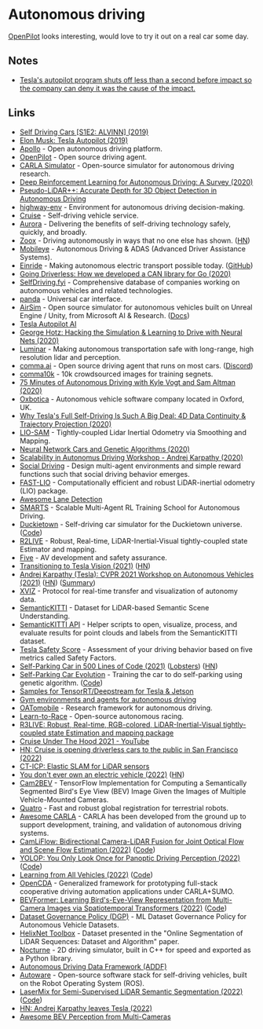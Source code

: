 # Autonomous driving

[OpenPilot](https://github.com/commaai/openpilot) looks interesting, would love to try it out on a real car some day.

## Notes

- [Tesla's autopilot program shuts off less than a second before impact so the company can deny it was the cause of the impact.](https://twitter.com/muttgomery/status/1535353454905917446)

## Links

- [Self Driving Cars [S1E2: ALVINN] (2019)](https://www.youtube.com/watch?v=H0igiP6Hg1k)
- [Elon Musk: Tesla Autopilot (2019)](https://overcast.fm/+OcVc-RrM8)
- [Apollo](https://github.com/ApolloAuto/apollo) - Open autonomous driving platform.
- [OpenPilot](https://github.com/commaai/openpilot) - Open source driving agent.
- [CARLA Simulator](https://github.com/carla-simulator/carla) - Open-source simulator for autonomous driving research.
- [Deep Reinforcement Learning for Autonomous Driving: A Survey (2020)](https://arxiv.org/abs/2002.00444)
- [Pseudo-LiDAR++: Accurate Depth for 3D Object Detection in Autonomous Driving](https://github.com/mileyan/Pseudo_Lidar_V2)
- [highway-env](https://github.com/eleurent/highway-env) - Environment for autonomous driving decision-making.
- [Cruise](https://www.getcruise.com/) - Self-driving vehicle service.
- [Aurora](https://aurora.tech/) - Delivering the benefits of self-driving technology safely, quickly, and broadly.
- [Zoox](https://zoox.com/) - Driving autonomously in ways that no one else has shown. ([HN](https://news.ycombinator.com/item?id=23648942))
- [Mobileye](https://www.mobileye.com/) - Autonomous Driving & ADAS (Advanced Driver Assistance Systems).
- [Einride](https://www.einride.tech/) - Making autonomous electric transport possible today. ([GitHub](https://github.com/einride))
- [Going Driverless: How we developed a CAN library for Go (2020)](https://www.youtube.com/watch?v=IbggJHJUv0U)
- [SelfDriving.fyi](https://selfdriving.fyi/) - Comprehensive database of companies working on autonomous vehicles and related technologies.
- [panda](https://github.com/commaai/panda) - Universal car interface.
- [AirSim](https://github.com/Microsoft/AirSim) - Open source simulator for autonomous vehicles built on Unreal Engine / Unity, from Microsoft AI & Research. ([Docs](https://microsoft.github.io/AirSim/))
- [Tesla Autopilot AI](https://www.tesla.com/autopilotAI)
- [George Hotz: Hacking the Simulation & Learning to Drive with Neural Nets (2020)](https://www.youtube.com/watch?v=_L3gNaAVjQ4)
- [Luminar](https://www.luminartech.com/) - Making autonomous transportation safe with long-range, high resolution lidar and perception.
- [comma.ai](https://comma.ai/) - Open source driving agent that runs on most cars. ([Discord](https://discord.com/invite/avCJxEX))
- [comma10k](https://github.com/commaai/comma10k) - 10k crowdsourced images for training segnets.
- [75 Minutes of Autonomous Driving with Kyle Vogt and Sam Altman (2020)](https://www.youtube.com/watch?v=sliYTyRpRB8)
- [Oxbotica](https://www.oxbotica.com/) - Autonomous vehicle software company located in Oxford, UK.
- [Why Tesla's Full Self-Driving Is Such A Big Deal: 4D Data Continuity & Trajectory Projection (2020)](https://cleantechnica.com/2020/11/07/why-teslas-full-self-driving-is-such-a-big-deal-4d-data-continuity-trajectory-projection/)
- [LIO-SAM](https://github.com/TixiaoShan/LIO-SAM) - Tightly-coupled Lidar Inertial Odometry via Smoothing and Mapping.
- [Neural Network Cars and Genetic Algorithms (2020)](https://www.youtube.com/watch?v=-sg-GgoFCP0)
- [Scalability in Autonomus Driving Workshop - Andrej Karpathy (2020)](https://www.youtube.com/watch?v=X2CpuabzRaY)
- [Social Driving](https://github.com/fidler-lab/social-driving) - Design multi-agent environments and simple reward functions such that social driving behavior emerges.
- [FAST-LIO](https://github.com/hku-mars/FAST_LIO) - Computationally efficient and robust LiDAR-inertial odometry (LIO) package.
- [Awesome Lane Detection](https://github.com/amusi/awesome-lane-detection)
- [SMARTS](https://github.com/huawei-noah/SMARTS) - Scalable Multi-Agent RL Training School for Autonomous Driving.
- [Duckietown](https://www.duckietown.org/) - Self-driving car simulator for the Duckietown universe. ([Code](https://github.com/duckietown/gym-duckietown))
- [R2LIVE](https://github.com/hku-mars/r2live) - Robust, Real-time, LiDAR-Inertial-Visual tightly-coupled state Estimator and mapping.
- [Five](https://www.five.ai/) - AV development and safety assurance.
- [Transitioning to Tesla Vision (2021)](https://www.tesla.com/support/transitioning-tesla-vision) ([HN](https://news.ycombinator.com/item?id=27281043))
- [Andrej Karpathy (Tesla): CVPR 2021 Workshop on Autonomous Vehicles (2021)](https://www.youtube.com/watch?v=NSDTZQdo6H8) ([HN](https://news.ycombinator.com/item?id=27580744)) ([Summary](https://twitter.com/chipro/status/1407890489697652741))
- [XVIZ](https://github.com/uber/xviz) - Protocol for real-time transfer and visualization of autonomy data.
- [SemanticKITTI](http://semantic-kitti.org/) - Dataset for LiDAR-based Semantic Scene Understanding.
- [SemanticKITTI API](https://github.com/PRBonn/semantic-kitti-api) - Helper scripts to open, visualize, process, and evaluate results for point clouds and labels from the SemanticKITTI dataset.
- [Tesla Safety Score](https://www.tesla.com/support/safety-score) - Assessment of your driving behavior based on five metrics called Safety Factors.
- [Self-Parking Car in 500 Lines of Code (2021)](https://trekhleb.dev/blog/2021/self-parking-car-evolution/) ([Lobsters](https://lobste.rs/s/sfzmwa/self_parking_car_500_lines_code)) ([HN](https://news.ycombinator.com/item?id=28811477))
- [Self-Parking Car Evolution](https://trekhleb.dev/self-parking-car-evolution/#/) - Training the car to do self-parking using genetic algorithm. ([Code](https://github.com/trekhleb/self-parking-car-evolution))
- [Samples for TensorRT/Deepstream for Tesla & Jetson](https://github.com/NVIDIA-AI-IOT/deepstream_reference_apps)
- [Gym environments and agents for autonomous driving](https://github.com/bark-simulator/bark-ml)
- [OATomobile](https://github.com/OATML/oatomobile) - Research framework for autonomous driving.
- [Learn-to-Race](https://learn-to-race.org/) - Open-source autonomous racing.
- [R3LIVE: Robust, Real-time, RGB-colored, LiDAR-Inertial-Visual tightly-coupled state Estimation and mapping package](https://github.com/hku-mars/r3live)
- [Cruise Under The Hood 2021 - YouTube](https://www.youtube.com/playlist?list=PLkK2JX1iHuzz7W8z3roCZEqML0G2R9jX8)
- [HN: Cruise is opening driverless cars to the public in San Francisco (2022)](https://news.ycombinator.com/item?id=30167037)
- [CT-ICP: Elastic SLAM for LiDAR sensors](https://github.com/jedeschaud/ct_icp)
- [You don't ever own an electric vehicle (2022)](https://www.reviewgeek.com/111381/you-dont-really-ever-own-an-ev/) ([HN](https://news.ycombinator.com/item?id=30637725))
- [Cam2BEV](https://github.com/ika-rwth-aachen/Cam2BEV) - TensorFlow Implementation for Computing a Semantically Segmented Bird's Eye View (BEV) Image Given the Images of Multiple Vehicle-Mounted Cameras.
- [Quatro](https://github.com/url-kaist/quatro) - Fast and robust global registration for terrestrial robots.
- [Awesome CARLA](https://github.com/Amin-Tgz/awesome-CARLA) - CARLA has been developed from the ground up to support development, training, and validation of autonomous driving systems.
- [CamLiFlow: Bidirectional Camera-LiDAR Fusion for Joint Optical Flow and Scene Flow Estimation (2022)](https://arxiv.org/abs/2111.10502) ([Code](https://github.com/MCG-NJU/CamLiFlow))
- [YOLOP: You Only Look Once for Panoptic Driving Perception (2022)](https://arxiv.org/abs/2108.11250) ([Code](https://github.com/hustvl/YOLOP))
- [Learning from All Vehicles (2022)](https://arxiv.org/abs/2203.11934) ([Code](https://github.com/dotchen/LAV))
- [OpenCDA](https://github.com/ucla-mobility/OpenCDA) - Generalized framework for prototyping full-stack cooperative driving automation applications under CARLA+SUMO.
- [BEVFormer: Learning Bird's-Eye-View Representation from Multi-Camera Images via Spatiotemporal Transformers (2022)](https://arxiv.org/abs/2203.17270) ([Code](https://github.com/zhiqi-li/BEVFormer))
- [Dataset Governance Policy (DGP)](https://github.com/TRI-ML/dgp) - ML Dataset Governance Policy for Autonomous Vehicle Datasets.
- [HelixNet Toolbox](https://github.com/romainloiseau/HelixNet) - Dataset presented in the "Online Segmentation of LiDAR Sequences: Dataset and Algorithm" paper.
- [Nocturne](https://github.com/facebookresearch/nocturne) - 2D driving simulator, built in C++ for speed and exported as a Python library.
- [Autonomous Driving Data Framework (ADDF)](https://github.com/awslabs/autonomous-driving-data-framework)
- [Autoware](https://github.com/autowarefoundation/autoware) - Open-source software stack for self-driving vehicles, built on the Robot Operating System (ROS).
- [LaserMix for Semi-Supervised LiDAR Semantic Segmentation (2022)](https://ldkong.com/LaserMix) ([Code](https://github.com/ldkong1205/LaserMix))
- [HN: Andrej Karpathy leaves Tesla (2022)](https://news.ycombinator.com/item?id=32089013)
- [Awesome BEV Perception from Multi-Cameras](https://github.com/chaytonmin/Awesome-BEV-Perception-Multi-Cameras)
